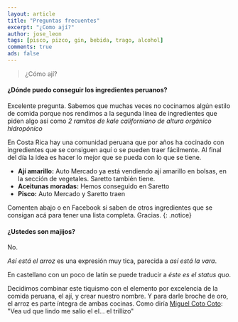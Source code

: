 ```yaml
---
layout: article
title: "Preguntas frecuentes"
excerpt: "¿Como ají?"
author: jose_leon
tags: [pisco, pizco, gin, bebida, trago, alcohol]
comments: true
ads: false
---
```


>¿Cómo ají?

#### ¿Dónde puedo conseguir los ingredientes peruanos?



Excelente pregunta. Sabemos que muchas veces no cocinamos algún estilo de comida porque nos rendimos a la segunda línea de ingredientes que piden algo así como *2 ramitos de kale californiano de altura orgánico hidropónico*

En Costa Rica hay una comunidad peruana que por años ha cocinado con ingredientes que se consiguen aquí o se pueden traer fácilmente. Al final del día la idea es hacer lo mejor que se pueda con lo que se tiene. 

* **Ají amarillo:** Auto Mercado ya está vendiendo ají amarillo en bolsas, en la sección de vegetales. Saretto también tiene.
* **Aceitunas moradas:** Hemos conseguido en Saretto
* **Pisco:** Auto Mercado y Saretto traen

Comenten abajo o en Facebook si saben de otros ingredientes que se consigan acá para tener una lista completa. Gracias.
{: .notice}

#### ¿Ustedes son majijos?

No.

*Así está el arroz* es una expresión muy tica, parecida a *así está la vara*. 

En castellano con un poco de latín se puede traducir a *éste es el status quo*. 

Decidimos combinar este tiquismo con el elemento por excelencia de la comida peruana, el ají, y crear nuestro nombre. Y para darle broche de oro, el arroz es parte íntegra de ambas cocinas. Como diría <a href="http://www.youtube.com/watch?v=45zwpVgJUWk&t=1m40s" target="_blank">Miguel Coto Coto</a>: "Vea ud que lindo me salio el el... el trillizo"





